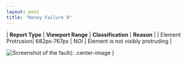 ```yaml
---
layout: post
title: "Honey Failure 9"
---
```

| **Report Type** | **Viewport Range** | **Classification** | **Reason** |
| Element Protrusion| 682px-767px | NOI | Element is not visibly protruding | 

![Screenshot of the fault](../../../assets/images/Honey/fault9/overflow-Width724.png){: .center-image }